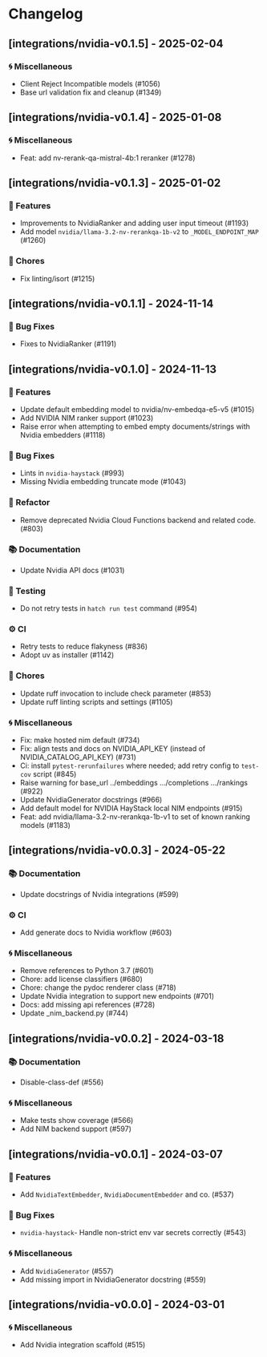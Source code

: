 # Changelog

## [integrations/nvidia-v0.1.5] - 2025-02-04

### 🌀 Miscellaneous

- Client Reject Incompatible models (#1056)
- Base url validation fix and cleanup (#1349)

## [integrations/nvidia-v0.1.4] - 2025-01-08

### 🌀 Miscellaneous

- Feat: add nv-rerank-qa-mistral-4b:1 reranker (#1278)

## [integrations/nvidia-v0.1.3] - 2025-01-02

### 🚀 Features

- Improvements to NvidiaRanker and adding user input timeout (#1193)
- Add model `nvidia/llama-3.2-nv-rerankqa-1b-v2` to `_MODEL_ENDPOINT_MAP` (#1260)

### 🧹 Chores

- Fix linting/isort (#1215)


## [integrations/nvidia-v0.1.1] - 2024-11-14

### 🐛 Bug Fixes

- Fixes to NvidiaRanker (#1191)


## [integrations/nvidia-v0.1.0] - 2024-11-13

### 🚀 Features

- Update default embedding model to nvidia/nv-embedqa-e5-v5 (#1015)
- Add NVIDIA NIM ranker support (#1023)
- Raise error when attempting to embed empty documents/strings with Nvidia embedders (#1118)

### 🐛 Bug Fixes

- Lints in `nvidia-haystack` (#993)
- Missing Nvidia embedding truncate mode (#1043)

### 🚜 Refactor

- Remove deprecated Nvidia Cloud Functions backend and related code. (#803)

### 📚 Documentation

- Update Nvidia API docs (#1031)

### 🧪 Testing

- Do not retry tests in `hatch run test` command (#954)

### ⚙️ CI

- Retry tests to reduce flakyness (#836)
- Adopt uv as installer (#1142)

### 🧹 Chores

- Update ruff invocation to include check parameter (#853)
- Update ruff linting scripts and settings (#1105)

### 🌀 Miscellaneous

- Fix: make hosted nim default (#734)
- Fix: align tests and docs on NVIDIA_API_KEY (instead of NVIDIA_CATALOG_API_KEY) (#731)
- Ci: install `pytest-rerunfailures` where needed; add retry config to `test-cov` script (#845)
- Raise warning for base_url ../embeddings .../completions .../rankings (#922)
- Update NvidiaGenerator docstrings (#966)
-  Add default model for NVIDIA HayStack local NIM endpoints (#915)
- Feat: add nvidia/llama-3.2-nv-rerankqa-1b-v1 to set of known ranking models (#1183)

## [integrations/nvidia-v0.0.3] - 2024-05-22

### 📚 Documentation

- Update docstrings of Nvidia integrations (#599)

### ⚙️ CI

- Add generate docs to Nvidia workflow (#603)

### 🌀 Miscellaneous

- Remove references to Python 3.7 (#601)
- Chore: add license classifiers (#680)
- Chore: change the pydoc renderer class (#718)
- Update Nvidia integration to support new endpoints (#701)
- Docs: add missing api references (#728)
- Update _nim_backend.py (#744)

## [integrations/nvidia-v0.0.2] - 2024-03-18

### 📚 Documentation

- Disable-class-def (#556)

### 🌀 Miscellaneous

- Make tests show coverage (#566)
- Add NIM backend support (#597)

## [integrations/nvidia-v0.0.1] - 2024-03-07

### 🚀 Features

- Add `NvidiaTextEmbedder`, `NvidiaDocumentEmbedder` and co. (#537)

### 🐛 Bug Fixes

- `nvidia-haystack`- Handle non-strict env var secrets correctly (#543)

### 🌀 Miscellaneous

- Add `NvidiaGenerator` (#557)
- Add missing import in NvidiaGenerator docstring (#559)

## [integrations/nvidia-v0.0.0] - 2024-03-01

### 🌀 Miscellaneous

- Add Nvidia integration scaffold (#515)

<!-- generated by git-cliff -->
